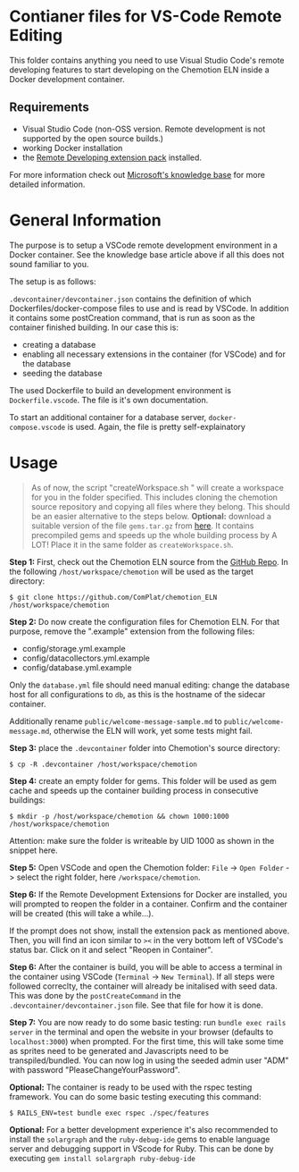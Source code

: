 # Contianer files for VS-Code Remote Editing

This folder contains anything you need to use Visual Studio Code's remote developing features to start developing on the Chemotion ELN inside a Docker development container.

## Requirements

-   Visual Studio Code (non-OSS version. Remote development is not supported by the open source builds.)
-   working Docker installation
-   the [Remote Developing extension pack](https://marketplace.visualstudio.com/items?itemName=ms-vscode-remote.vscode-remote-extensionpack) installed.

For more information check out [Microsoft's knowledge base](https://code.visualstudio.com/docs/remote/remote-overview) for more detailed information.

# General Information

The purpose is to setup a VSCode remote development environment in a Docker container. See the knowledge base article above if all this does not sound familiar to you.

The setup is as follows:

`.devcontainer/devcontainer.json` contains the definition of which Dockerfiles/docker-compose files to use and is read by VSCode. In addition it contains some postCreation command, that is run as soon as the container finished building. In our case this is:

-   creating a database
-   enabling all necessary extensions in the container (for VSCode) and for the database
-   seeding the database

The used Dockerfile to build an development environment is `Dockerfile.vscode`. The file is it's own documentation.

To start an additional container for a database server, `docker-compose.vscode` is used. Again, the file is pretty self-explainatory

# Usage

> As of now, the script "createWorkspace.sh <someFolder>" will create a workspace for you in the folder specified.
> This includes cloning the chemotion source repository and copying all files where they belong.
> This should be an easier alternative to the steps below.
> **Optional:** download a suitable version of the file `gems.tar.gz` from [here](https://gems.ptrxyz.de/). It contains precompiled gems and
> speeds up the whole building process by A LOT! Place it in the same folder as `createWorkspace.sh`.

**Step 1:** First, check out the Chemotion ELN source from the [GitHub Repo](https://github.com/ComPlat/chemotion_ELN). In the following `/host/workspace/chemotion` will be used as the target directory:

```
$ git clone https://github.com/ComPlat/chemotion_ELN /host/workspace/chemotion
```

**Step 2:** Do now create the configuration files for Chemotion ELN. For that purpose, remove the ".example" extension from the following files:

-   config/storage.yml.example
-   config/datacollectors.yml.example
-   config/database.yml.example

Only the `database.yml` file should need manual editing: change the database host for all configurations to `db`, as this is the hostname of the sidecar container.

Additionally rename `public/welcome-message-sample.md` to `public/welcome-message.md`, otherwise the ELN will work, yet some tests might fail.

**Step 3:** place the `.devcontainer` folder into Chemotion's source directory:

```
$ cp -R .devcontainer /host/workspace/chemotion
```

**Step 4:** create an empty folder for gems. This folder will be used as gem cache and speeds up the container building process in consecutive buildings:

```
$ mkdir -p /host/workspace/chemotion && chown 1000:1000 /host/workspace/chemotion
```

Attention: make sure the folder is writeable by UID 1000 as shown in the snippet here.

**Step 5:** Open VSCode and open the Chemotion folder: `File` -> `Open Folder` -> select the right folder, here `/workspace/chemotion`.

**Step 6:** If the Remote Development Extensions for Docker are installed, you will prompted to reopen the folder in a container. Confirm and the container will be created (this will take a while...).

If the prompt does not show, install the extension pack as mentioned above. Then, you will find an icon similar to `><` in the very bottom left of VSCode's status bar. Click on it and select "Reopen in Container".

**Step 6:** After the container is build, you will be able to access a terminal in the container using VSCode (`Terminal` -> `New Terminal`). If all steps were followed correclty, the container will already be initalised with seed data. This was done by the `postCreateCommand` in the `.devcontainer/devcontainer.json` file. See that file for how it is done.

**Step 7:** You are now ready to do some basic testing: run `bundle exec rails server` in the terminal and open the website in your browser (defaults to `localhost:3000`) when prompted. For the first time, this will take some time as sprites need to be generated and Javascripts need to be transpiled/bundled. You can now log in using the seeded admin user "ADM" with password "PleaseChangeYourPassword".

**Optional:** The container is ready to be used with the rspec testing framework. You can do some basic testing executing this command:

```
$ RAILS_ENV=test bundle exec rspec ./spec/features
```

**Optional:** For a better development experience it's also recommended to install the `solargraph` and the `ruby-debug-ide` gems to enable language server and debugging support in VScode for Ruby. This can be done by executing `gem install solargraph ruby-debug-ide`
